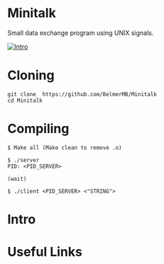 # Minitalk

 Small data exchange program using UNIX signals.
 
 [![Intro](https://img.shields.io/badge/Cursus-Minitalk-success?style=for-the-badge&logo=42)](https://github.com/BelmerMB/Minitalk)

# Cloning

 ```
 git clone  https://github.com/BelmerMB/Minitalk
 cd Minitalk
 ```
 
 # Compiling
 
 ```
 $ Make all (Make clean to remove .o)
 ```
 ```
 $ ./server 
 PID: <PID_SERVER>
 
 (wait)
 ```

 ```
 $ ./client <PID_SERVER> <"STRING">
 ```

# Intro

# Useful Links
